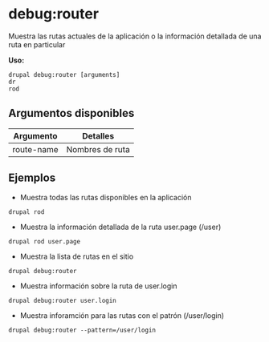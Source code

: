 # debug:router
Muestra las rutas actuales de la aplicación o la información detallada de una ruta en particular

**Uso:**
```
drupal debug:router [arguments]
dr
rod
```

## Argumentos disponibles
Argumento | Detalles
---------|-------------
route-name | Nombres de ruta

## Ejemplos
* Muestra todas las rutas disponibles en la aplicación
```
drupal rod
```
* Muestra la información detallada de la ruta user.page (/user)
```
drupal rod user.page
```
* Muestra la lista de rutas en el sitio
```
drupal debug:router
```
* Muestra información sobre la ruta de user.login
```
drupal debug:router user.login
```
* Muestra inforamción para las rutas con el patrón (/user/login)
```
drupal debug:router --pattern=/user/login
```
